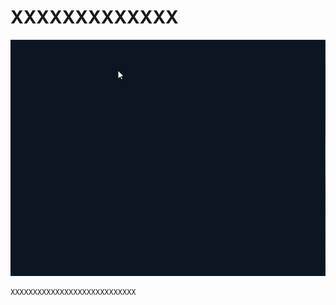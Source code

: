 ﻿# XXXXXXXXXXXXX
![XXXXXXXXXXXX](resource/SketchToPolygon/SketchToPolygon.gif "XXXXXXXXXX") 
```cpp
XXXXXXXXXXXXXXXXXXXXXXXXXXXX
```
